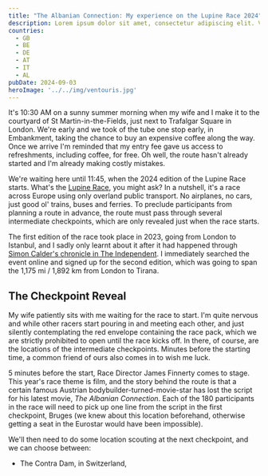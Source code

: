 ```yaml
---
title: "The Albanian Connection: My experience on the Lupine Race 2024"
description: Lorem ipsum dolor sit amet, consectetur adipiscing elit. Vestibulum facilisis molestie commodo. Curabitur ornare maximus tortor a venenatis. Suspendisse a nibh laoreet justo interdum sollicitudin.
countries:
  - GB
  - BE
  - DE
  - AT
  - IT
  - AL
pubDate: 2024-09-03
heroImage: '../../img/ventouris.jpg'
---
```

It's 10:30 AM on a sunny summer morning when my wife and I make it to the courtyard of St Martin-in-the-Fields, just next to Trafalgar Square in London. We're early and we took of the tube one stop early, in Embankment, taking the chance to buy an expensive coffee along the way. Once we arrive I'm reminded that my entry fee gave us access to refreshments, including coffee, for free. Oh well, the route hasn't already started and I'm already making costly mistakes.

We're waiting here until 11:45, when the 2024 edition of the Lupine Race starts. What's the [Lupine Race](https://www.lupine.co.uk/race/), you might ask? In a nutshell, it's a race across Europe using only overland public transport. No airplanes, no cars, just good ol' trains, buses and ferries. To preclude participants from planning a route in advance, the route must pass through several intermediate checkpoints, which are only revealed just when the race starts.

The first edition of the race took place in 2023, going from London to Istanbul, and I sadly only learnt about it after it had happened through [Simon Calder's chronicle in The Independent](https://www.independent.co.uk/travel/news-and-advice/race-europe-london-istanbul-public-transport-b2391611.html). I immediately searched the event online and signed up for the second edition, which was going to span the 1,175 mi / 1,892 km from London to Tirana.

## The Checkpoint Reveal
My wife patiently sits with me waiting for the race to start. I'm quite nervous and while other racers start pouring in and meeting each other, and just silently contemplating the red envelope containing the race pack, which we are strictly prohibited to open until the race kicks off. In there, of course, are the locations of the intermediate checkpoints. Minutes before the starting time, a common friend of ours also comes in to wish me luck. 

5 minutes before the start, Race Director James Finnerty comes to stage. This year's race theme is film, and the story behind the route is that a certain famous Austrian bodybuilder-turned-movie-star has lost the script for his latest movie, _The Albanian Connection_. Each of the 180 participants in the race will need to pick up one line from the script in the first checkpoint, Bruges (we knew about this location beforehand, otherwise getting a seat in the Eurostar would have been impossible). 

We'll then need to do some location scouting at the next checkpoint, and we can choose between:
* The Contra Dam, in Switzerland, 
